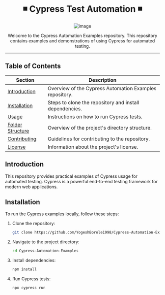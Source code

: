 <!-- Centering with HTML and CSS -->
<div align="center">

# ◾ Cypress Test Automation ◾
![image](https://github.com/YogeshBorole1998/Cypress-Automation-Examples/assets/104203768/7d792099-c457-4e0b-b63f-66427be59c7f)

Welcome to the Cypress Automation Examples repository. This repository contains examples and demonstrations of using Cypress for automated testing.
</div>

<hr>

## Table of Contents

| Section            | Description                                     |
| ------------------ | ----------------------------------------------- |
| [Introduction](#introduction) | Overview of the Cypress Automation Examples repository. |
| [Installation](#installation) | Steps to clone the repository and install dependencies. |
| [Usage](#usage)            | Instructions on how to run Cypress tests.           |
| [Folder Structure](#folder-structure) | Overview of the project's directory structure.      |
| [Contributing](#contributing)    | Guidelines for contributing to the repository.     |
| [License](#license)         | Information about the project's license.           |


## Introduction

This repository provides practical examples of Cypress usage for automated testing. Cypress is a powerful end-to-end testing framework for modern web applications.

## Installation

To run the Cypress examples locally, follow these steps:

1. Clone the repository:

   ```bash
   git clone https://github.com/YogeshBorole1998/Cypress-Automation-Examples.git

2. Navigate to the project directory:

   ```bash
   cd Cypress-Automation-Examples

3. Install dependencies:

   ```bash
   npm install

4. Run Cypress tests:

   ```bash
   npx cypress run
